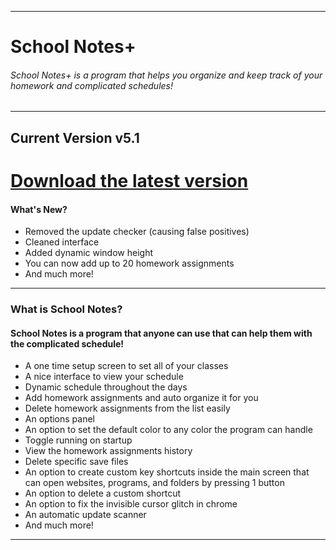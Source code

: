 ------------------------------------------------------------------------------
# School Notes+

###### School Notes+ is a program that helps you organize and keep track of your homework and complicated schedules!
--------------------------------------------------------------------------------------
## **Current Version v5.1**
# [Download the latest version](https://github.com/BatchSource/School-Notes/raw/master/School%20Notes%2B%20v5.2.exe)

#### What's New?
- Removed the update checker (causing false positives)
- Cleaned interface
- Added dynamic window height
- You can now add up to 20 homework assignments
- And much more!
--------------------------------

### What is School Notes?
#### School Notes is a program that anyone can use that can help them with the complicated schedule!
- A one time setup screen to set all of your classes
- A nice interface to view your schedule
- Dynamic schedule throughout the days
- Add homework assignments and auto organize it for you
- Delete homework assignments from the list easily
- An options panel
- An option to set the default color to any color the program can handle
- Toggle running on startup
- View the homework assignments history
- Delete specific save files
- An option to create custom key shortcuts inside the main screen that can open websites, programs, and folders by pressing 1 button
- An option to delete a custom shortcut
- An option to fix the invisible cursor glitch in chrome
- An automatic update scanner
- And much more!
-------------------------------

